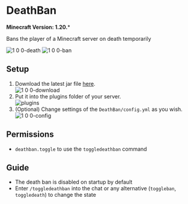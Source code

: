 # DeathBan

**Minecraft Version: 1.20.***

Bans the player of a Minecraft server on death temporarily

![1 0 0-death](https://github.com/user-attachments/assets/d869c9a5-4f26-4893-b23a-3901e9027187)
![1 0 0-ban](https://github.com/user-attachments/assets/c6efa5b9-34e3-4e90-86b6-ecb691decf2f)

## Setup

1. Download the latest jar file [here](https://github.com/ItsLeMax/MobileCrafting/releases/latest).\
   ![1 0 0-download](https://github.com/user-attachments/assets/9f7eb3b1-5f3b-4287-974e-a3328c781c5e)
2. Put it into the plugins folder of your server.\
   ![plugins](https://github.com/user-attachments/assets/b458f598-a674-4777-8f9e-6e9701f87e5a)
3. (Optional) Change settings of the `DeathBan/config.yml` as you wish.
   ![1 0 0-config](https://github.com/user-attachments/assets/47321767-7e4a-42ba-8b11-96a8533f9b01)

## Permissions

- `deathban.toggle` to use the `toggledeathban` command

## Guide

- The death ban is disabled on startup by default
- Enter `/toggledeathban` into the chat or any alternative (`toggleban`, `toggledeath`) to change the state